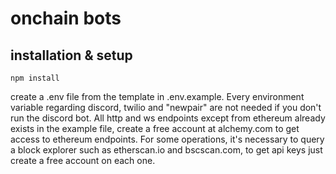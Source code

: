 # onchain bots

## installation & setup

`npm install`

create a .env file from the template in .env.example. Every environment variable regarding discord, twilio and "newpair" are not needed if you don't run the discord bot. All http and ws endpoints except from ethereum already exists in the example file, create a free account at alchemy.com to get access to ethereum endpoints. For some operations, it's necessary to query a block explorer such as etherscan.io and bscscan.com, to get api keys just create a free account on each one.
